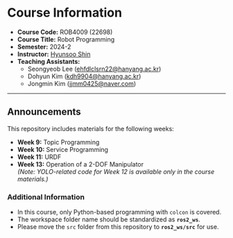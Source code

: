 # Course Information  

- **Course Code:** ROB4009 (22698)  
- **Course Title:** Robot Programming  
- **Semester:** 2024-2  
- **Instructor:** [Hyunsoo Shin](shs-vision.github.io)
- **Teaching Assistants:**  
  - Seongyeob Lee (ehfdlclsrn22@hanyang.ac.kr)  
  - Dohyun Kim (kdh9904@hanyang.ac.kr)  
  - Jongmin Kim (jjmm0425@naver.com)  

---

## Announcements  

This repository includes materials for the following weeks:  
- **Week 9:** Topic Programming  
- **Week 10:** Service Programming  
- **Week 11:** URDF  
- **Week 13:** Operation of a 2-DOF Manipulator  
  *(Note: YOLO-related code for Week 12 is available only in the course materials.)*  

### Additional Information  
- In this course, only Python-based programming with `colcon` is covered.  
- The workspace folder name should be standardized as **`ros2_ws`**.  
- Please move the `src` folder from this repository to **`ros2_ws/src`** for use.  
